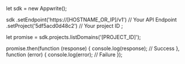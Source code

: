 let sdk = new Appwrite();

sdk
    .setEndpoint('https://[HOSTNAME_OR_IP]/v1') // Your API Endpoint
    .setProject('5df5acd0d48c2') // Your project ID
;

let promise = sdk.projects.listDomains('[PROJECT_ID]');

promise.then(function (response) {
    console.log(response); // Success
}, function (error) {
    console.log(error); // Failure
});
